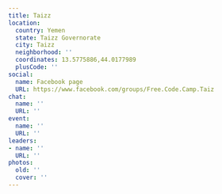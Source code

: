 ```yaml
---
title: Taizz
location:
  country: Yemen
  state: Taizz Governorate
  city: Taizz
  neighborhood: ''
  coordinates: 13.5775886,44.0177989
  plusCode: ''
social:
  name: Facebook page
  URL: https://www.facebook.com/groups/Free.Code.Camp.Taiz
chat:
  name: ''
  URL: ''
event:
  name: ''
  URL: ''
leaders:
- name: ''
  URL: ''
photos:
  old: ''
  cover: ''
---
```

